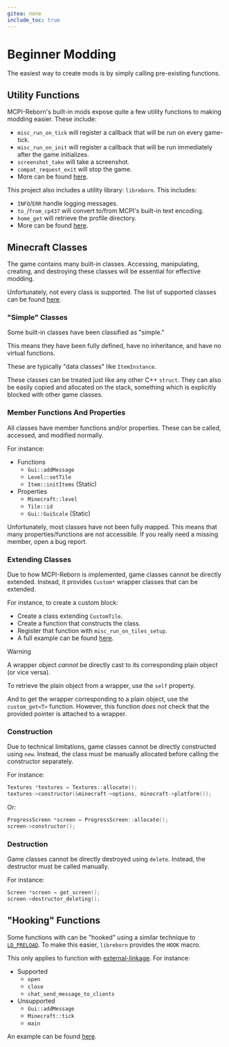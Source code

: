 ```yaml
---
gitea: none
include_toc: true
---
```


# Beginner Modding
The easiest way to create mods is by simply calling pre-existing functions.

## Utility Functions
MCPI-Reborn's built-in mods expose quite a few utility functions to making modding easier. These include:
* `misc_run_on_tick` will register a callback that will be run on every game-tick.
* `misc_run_on_init` will register a callback that will be run immediately after the game initializes.
* `screenshot_take` will take a screenshot.
* `compat_request_exit` will stop the game.
* More can be found [here](../../mods/include).

This project also includes a utility library: `libreborn`. This includes:
* `INFO`/`ERR` handle logging messages.
* `to_`/`from_cp437` will convert to/from MCPI's built-in text encoding.
* `home_get` will retrieve the profile directory.
* More can be found [here](../../libreborn/include).

## Minecraft Classes
The game contains many built-in classes. Accessing, manipulating, creating, and destroying these classes will be essential for effective modding.

Unfortunately, not every class is supported. The list of supported classes can be found [here](../../symbols/src).

### "Simple" Classes
Some built-in classes have been classified as "simple."

This means they have been fully defined, have no inheritance, and have no virtual functions.

These are typically "data classes" like `ItemInstance`.

These classes can be treated just like any other C++ `struct`. They can also be easily copied and allocated on the stack, something which is explicitly blocked with other game classes.

### Member Functions And Properties
All classes have member functions and/or properties. These can be called, accessed, and modified normally.

For instance:
* Functions
  * `Gui::addMessage`
  * `Level::setTile`
  * `Item::initItems` (Static)
* Properties
  * `Minecraft::level`
  * `Tile::id`
  * `Gui::GuiScale` (Static)

Unfortunately, most classes have not been fully mapped. This means that many properties/functions are not accessible. If you really need a missing member, open a bug report.

### Extending Classes
Due to how MCPI-Reborn is implemented, game classes cannot be directly extended. Instead, it provides `Custom*` wrapper classes that can be extended.

For instance, to create a custom block:
* Create a class extending `CustomTile`.
* Create a function that constructs the class.
* Register that function with `misc_run_on_tiles_setup`.
* A full example can be found [here](../../example-mods/custom-block/src/custom-block.cpp).

> [!WARNING]
> A wrapper object *cannot* be directly cast to its corresponding plain object (or vice versa).

To retrieve the plain object from a wrapper, use the `self` property.

And to get the wrapper corresponding to a plain object, use the `custom_get<T>` function. However, this function *does not* check that the provided pointer is attached to a wrapper.

### Construction
Due to technical limitations, game classes cannot be directly constructed using `new`. Instead, the class must be manually allocated before calling the constructor separately.

For instance:
```c++
Textures *textures = Textures::allocate();
textures->constructor(&minecraft->options, minecraft->platform());
```

Or:
```c++
ProgressScreen *screen = ProgressScreen::allocate();
screen->constructor();
```

### Destruction
Game classes cannot be directly destroyed using `delete`. Instead, the destructor must be called manually.

For instance:
```c++
Screen *screen = get_screen();
screen->destructor_deleting();
```

## "Hooking" Functions
Some functions with can be "hooked" using a similar technique to [`LD_PRELOAD`](https://tbrindus.ca/correct-ld-preload-hooking-libc/). To make this easier, `libreborn` provides the `HOOK` macro.

This only applies to function with [external-linkage](https://learn.microsoft.com/en-us/cpp/cpp/program-and-linkage-cpp?view=msvc-170#external-vs-internal-linkage). For instance:
* Supported
  * `open`
  * `close`
  * `chat_send_message_to_clients`
* Unsupported
  * `Gui::addMessage`
  * `Minecraft::tick`
  * `main`

An example can be found [here](../../example-mods/chat-commands/src/chat-commands.cpp).